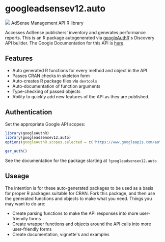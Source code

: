 # googleadsensev12.auto
![](https://www.google.com/images/icons/product/adsense-32.png)
AdSense Management API R library

Accesses AdSense publishers' inventory and generates performance reports.
This is an R package autogenerated via [googleAuthR](http://code.markedmondson.me/googleAuthR)'s Discovery API builder. 
The Google Documentation for this API is [here](https://developers.google.com/adsense/management/).

## Features 
 * Auto generated R functions for every method and object in the API
 * Passes CRAN checks in skeleton form
 * Auto-creates R package files via `devtools`
 * Auto-documentation of function arguments
 * Type-checking of passed objects
 * Ability to quickly add new features of the API as they are published.

## Authentication
Set the appropriate Google API scopes:

```r
library(googleAuthR)
library(googleadsensev12.auto)
options(googleAuthR.scopes.selected = c('https://www.googleapis.com/auth/adsense', 'https://www.googleapis.com/auth/adsense.readonly'))

gar_auth()
```
 See the documentation for the package starting at `?googleadsensev12.auto`
## Useage
The intention is for these auto-generated packages to be used as a basis for proper R packages suitable for CRAN.
Fork this package, and then use the generated functions and objects to make what you need.
Things you may want to do are:
* Create parsing functions to make the API responses into more user-friendly forms
* Create wrapper functions and objects around the API calls into more user-friendly forms
* Create documentation, vignette's and examples

